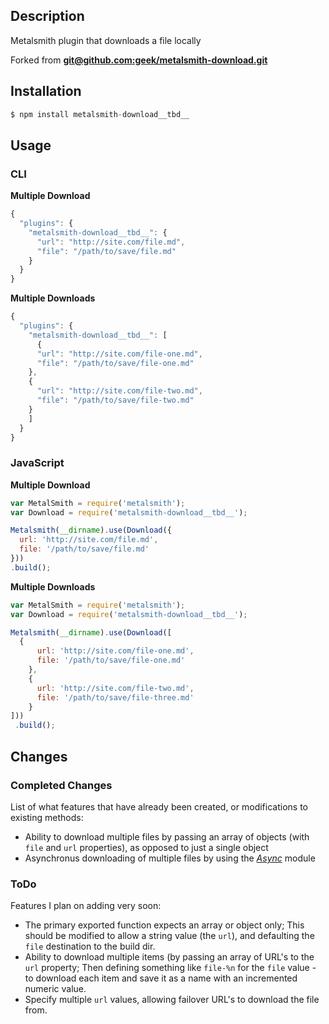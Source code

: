 ## Description
Metalsmith plugin that downloads a file locally 

Forked from **[git@github.com:geek/metalsmith-download.git](https://github.com/geek/metalsmith-download)**


## Installation

```javascript
$ npm install metalsmith-download__tbd__
```

## Usage

### CLI

**Multiple Download**
```javascript
{
  "plugins": {
    "metalsmith-download__tbd__": {
      "url": "http://site.com/file.md",
      "file": "/path/to/save/file.md"
    }
  }
}
```
**Multiple Downloads**
```javascript
{
  "plugins": {
    "metalsmith-download__tbd__": [
      {
      "url": "http://site.com/file-one.md",
      "file": "/path/to/save/file-one.md"
    },
    {
      "url": "http://site.com/file-two.md",
      "file": "/path/to/save/file-two.md"
    }
    ]
  }
}
```

### JavaScript

**Multiple Download**
```javascript
var MetalSmith = require('metalsmith');
var Download = require('metalsmith-download__tbd__');

Metalsmith(__dirname).use(Download({
  url: 'http://site.com/file.md',
  file: '/path/to/save/file.md'
}))
.build();
```

**Multiple Downloads**
```javascript
var MetalSmith = require('metalsmith');
var Download = require('metalsmith-download__tbd__');

Metalsmith(__dirname).use(Download([
  {
      url: 'http://site.com/file-one.md',
      file: '/path/to/save/file-one.md'
    },
    {
      url: 'http://site.com/file-two.md',
      file: '/path/to/save/file-three.md'
    }
]))
 .build();
 ```


## Changes

### Completed Changes
List of what features that have already been created, or modifications to existing methods:

 * Ability to download multiple files by passing an array of objects (with `file` and `url` properties), as opposed to just a single object
 * Asynchronus downloading of multiple files by using the *[Async](https://github.com/caolan/async)* module 

### ToDo

Features I plan on adding very soon:

 * The primary exported function expects an array or object only; This should be modified to allow a string value (the `url`), and defaulting the `file` destination to the build dir.
 * Ability to download multiple items (by passing an array of URL's to the `url` property; Then defining something like `file-%n` for the `file` value - to download each item and save it as a name with an incremented numeric value.
 * Specify multiple `url` values, allowing failover URL's to download the file from.